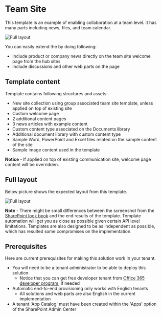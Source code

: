 # Team Site

This template is an example of enabling collaboration at a team level.  It has many parts including news, files, and team calendar.

![Full layout](./top-team.png)

You can easily extend the by doing following:

- Include product or company news directly on the team site welcome page from the hub sites
- Include discussions and other web parts on the page


## Template content

Template contains following structures and assets:

- New site collection using group associated team site template, unless applied on top of existing site
- Custom welcome page
- 2 additional content pages
- 3 news articles with example content
- Custom content type associated on the Documents library
- Additional document library with custom content type
- Sample Word, PowerPoint and Excel files related on the sample content of the site
- Sample image content used in the template

**Notice** - If applied on top of existing communication site, welcome page content will be overridden.

## Full layout

Below picture shows the expected layout from this template.

![Full layout](./full-layout-team.png)

**Note** - There might be small differences between the screenshot from the [SharePoint look book](https://spdesign.azurewebsites.net) and the end results of the template. Template automation will get you as close as possible given certain API level limitations. Templates are also designed to be as independent as possible, which has resulted some compromises on the implementation.

## Prerequisites

Here are current prerequisites for making this solution work in your tenant.

- You will need to be a tenant administrator to be able to deploy this solution
    - Notice that you can get free developer tenant from [Office 365 developer program](https://developer.microsoft.com/en-us/office/dev-program), if needed
- Automatic end-to-end provisioning only works with English tenants
    - All solutions and web parts are also English in the current implementation
- A tenant 'App Catalog' must have been created within the 'Apps' option of the SharePoint Admin Center